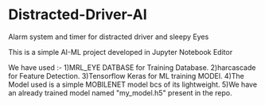 # Distracted-Driver-AI

Alarm system and timer for distracted driver and sleepy Eyes

This is a simple AI-ML project developed in Jupyter Notebook Editor

We have used :-
1)MRL_EYE DATBASE for Training Database.
2)harcascade for Feature Detection.
3)Tensorflow Keras for ML training MODEl.
4)The Model used is a simple MOBILENET model bcs of its lightweight.
5)We have an already trained model named "my_model.h5" present in the repo.
